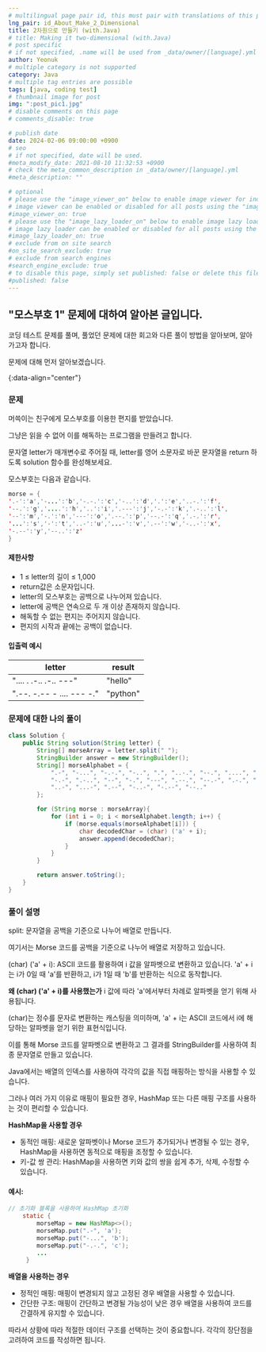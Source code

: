 ```yaml
---
# multilingual page pair id, this must pair with translations of this page. (This name must be unique)
lng_pair: id_About_Make_2_Dimensional
title: 2차원으로 만들기 (with.Java)
# title: Making it two-dimensional (with.Java)
# post specific
# if not specified, .name will be used from _data/owner/[language].yml
author: Yeonuk
# multiple category is not supported
category: Java
# multiple tag entries are possible
tags: [java, coding test]
# thumbnail image for post
img: ":post_pic1.jpg"
# disable comments on this page
# comments_disable: true

# publish date
date: 2024-02-06 09:00:00 +0900
# seo
# if not specified, date will be used.
#meta_modify_date: 2021-08-10 11:32:53 +0900
# check the meta_common_description in _data/owner/[language].yml
#meta_description: ""

# optional
# please use the "image_viewer_on" below to enable image viewer for individual pages or posts (_posts/ or [language]/_posts folders).
# image viewer can be enabled or disabled for all posts using the "image_viewer_posts: true" setting in _data/conf/main.yml.
#image_viewer_on: true
# please use the "image_lazy_loader_on" below to enable image lazy loader for individual pages or posts (_posts/ or [language]/_posts folders).
# image lazy loader can be enabled or disabled for all posts using the "image_lazy_loader_posts: true" setting in _data/conf/main.yml.
#image_lazy_loader_on: true
# exclude from on site search
#on_site_search_exclude: true
# exclude from search engines
#search_engine_exclude: true
# to disable this page, simply set published: false or delete this file
#published: false
---
```


<!-- outline-start -->

## "모스부호 1" 문제에 대하여 알아본 글입니다.

코딩 테스트 문제를 풀며, 풀었던 문제에 대한 회고와 다른 풀이 방법을 알아보며, 알아가고자 합니다.

문제에 대해 먼저 알아보겠습니다.

{:data-align="center"}

<!-- outline-end -->

### 문제

머쓱이는 친구에게 모스부호를 이용한 편지를 받았습니다.

그냥은 읽을 수 없어 이를 해독하는 프로그램을 만들려고 합니다.

문자열 letter가 매개변수로 주어질 때, letter를 영어 소문자로 바꾼 문자열을 return 하도록 solution 함수를 완성해보세요.

모스부호는 다음과 같습니다.

```java
morse = {
'.-':'a','-...':'b','-.-.':'c','-..':'d','.':'e','..-.':'f',
'--.':'g','....':'h','..':'i','.---':'j','-.-':'k','.-..':'l',
'--':'m','-.':'n','---':'o','.--.':'p','--.-':'q','.-.':'r',
'...':'s','-':'t','..-':'u','...-':'v','.--':'w','-..-':'x',
'-.--':'y','--..':'z'
}
```

#### 제한사항

- 1 ≤ letter의 길이 ≤ 1,000
- return값은 소문자입니다.
- letter의 모스부호는 공백으로 나누어져 있습니다.
- letter에 공백은 연속으로 두 개 이상 존재하지 않습니다.
- 해독할 수 없는 편지는 주어지지 않습니다.
- 편지의 시작과 끝에는 공백이 없습니다.

#### 입출력 예시

| letter                    | result   |
| ------------------------- | -------- |
| ".... . .-.. .-.. ---"    | "hello"  |
| ".--. -.-- - .... --- -." | "python" |

<!-- | start_num | end_num | result |
| --------- | ------- | ------ |
| 10        | 3       | 0      | -->

### 문제에 대한 나의 풀이

```java
class Solution {
    public String solution(String letter) {
        String[] morseArray = letter.split(" ");
        StringBuilder answer = new StringBuilder();
        String[] morseAlphabet = {
            ".-", "-...", "-.-.", "-..", ".", "..-.", "--.", "....", "..", ".---",
            "-.-", ".-..", "--", "-.", "---", ".--.", "--.-", ".-.", "...", "-",
            "..-", "...-", ".--", "-..-", "-.--", "--.."
        };

        for (String morse : morseArray){
            for (int i = 0; i < morseAlphabet.length; i++) {
                if (morse.equals(morseAlphabet[i])) {
                    char decodedChar = (char) ('a' + i);
                    answer.append(decodedChar);
                }
            }
        }

        return answer.toString();
    }
}
```

### 풀이 설명

split: 문자열을 공백을 기준으로 나누어 배열로 만듭니다.

여기서는 Morse 코드를 공백을 기준으로 나누어 배열로 저장하고 있습니다.

(char) ('a' + i): ASCII 코드를 활용하여 i 값을 알파벳으로 변환하고 있습니다. 'a' + i는 i가 0일 때 'a'를 반환하고, i가 1일 때 'b'를 반환하는 식으로 동작합니다.

**왜 (char) ('a' + i)를 사용했는가**
i 값에 따라 'a'에서부터 차례로 알파벳을 얻기 위해 사용됩니다.

(char)는 정수를 문자로 변환하는 캐스팅을 의미하며, 'a' + i는 ASCII 코드에서 i에 해당하는 알파벳을 얻기 위한 표현식입니다.

이를 통해 Morse 코드를 알파벳으로 변환하고 그 결과를 StringBuilder를 사용하여 최종 문자열로 만들고 있습니다.

Java에서는 배열의 인덱스를 사용하여 각각의 값을 직접 매핑하는 방식을 사용할 수 있습니다.

그러나 여러 가지 이유로 매핑이 필요한 경우, HashMap 또는 다른 매핑 구조를 사용하는 것이 편리할 수 있습니다.

**HashMap을 사용할 경우**

- 동적인 매핑: 새로운 알파벳이나 Morse 코드가 추가되거나 변경될 수 있는 경우, HashMap을 사용하면 동적으로 매핑을 조정할 수 있습니다.
- 키-값 쌍 관리: HashMap을 사용하면 키와 값의 쌍을 쉽게 추가, 삭제, 수정할 수 있습니다.

#### 예시:

```java
// 초기화 블록을 사용하여 HashMap 초기화
    static {
        morseMap = new HashMap<>();
        morseMap.put(".-", 'a');
        morseMap.put("-...", 'b');
        morseMap.put("-.-.", 'c');
        ...
     }
```

**배열을 사용하는 경우**

- 정적인 매핑: 매핑이 변경되지 않고 고정된 경우 배열을 사용할 수 있습니다.
- 간단한 구조: 매핑이 간단하고 변경될 가능성이 낮은 경우 배열을 사용하여 코드를 간결하게 유지할 수 있습니다.

따라서 상황에 따라 적절한 데이터 구조를 선택하는 것이 중요합니다. 각각의 장단점을 고려하여 코드를 작성하면 됩니다.
